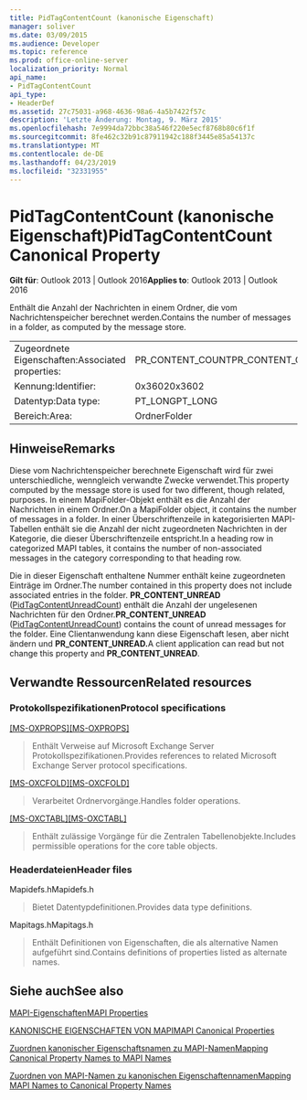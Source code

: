 ```yaml
---
title: PidTagContentCount (kanonische Eigenschaft)
manager: soliver
ms.date: 03/09/2015
ms.audience: Developer
ms.topic: reference
ms.prod: office-online-server
localization_priority: Normal
api_name:
- PidTagContentCount
api_type:
- HeaderDef
ms.assetid: 27c75031-a968-4636-98a6-4a5b7422f57c
description: 'Letzte Änderung: Montag, 9. März 2015'
ms.openlocfilehash: 7e9994da72bbc38a546f220e5ecf8768b80c6f1f
ms.sourcegitcommit: 8fe462c32b91c87911942c188f3445e85a54137c
ms.translationtype: MT
ms.contentlocale: de-DE
ms.lasthandoff: 04/23/2019
ms.locfileid: "32331955"
---
```

# <a name="pidtagcontentcount-canonical-property"></a><span data-ttu-id="c7e95-103">PidTagContentCount (kanonische Eigenschaft)</span><span class="sxs-lookup"><span data-stu-id="c7e95-103">PidTagContentCount Canonical Property</span></span>

  
  
<span data-ttu-id="c7e95-104">**Gilt für**: Outlook 2013 | Outlook 2016</span><span class="sxs-lookup"><span data-stu-id="c7e95-104">**Applies to**: Outlook 2013 | Outlook 2016</span></span> 
  
<span data-ttu-id="c7e95-105">Enthält die Anzahl der Nachrichten in einem Ordner, die vom Nachrichtenspeicher berechnet werden.</span><span class="sxs-lookup"><span data-stu-id="c7e95-105">Contains the number of messages in a folder, as computed by the message store.</span></span>
  
|||
|:-----|:-----|
|<span data-ttu-id="c7e95-106">Zugeordnete Eigenschaften:</span><span class="sxs-lookup"><span data-stu-id="c7e95-106">Associated properties:</span></span>  <br/> |<span data-ttu-id="c7e95-107">PR_CONTENT_COUNT</span><span class="sxs-lookup"><span data-stu-id="c7e95-107">PR_CONTENT_COUNT</span></span>  <br/> |
|<span data-ttu-id="c7e95-108">Kennung:</span><span class="sxs-lookup"><span data-stu-id="c7e95-108">Identifier:</span></span>  <br/> |<span data-ttu-id="c7e95-109">0x3602</span><span class="sxs-lookup"><span data-stu-id="c7e95-109">0x3602</span></span>  <br/> |
|<span data-ttu-id="c7e95-110">Datentyp:</span><span class="sxs-lookup"><span data-stu-id="c7e95-110">Data type:</span></span>  <br/> |<span data-ttu-id="c7e95-111">PT_LONG</span><span class="sxs-lookup"><span data-stu-id="c7e95-111">PT_LONG</span></span>  <br/> |
|<span data-ttu-id="c7e95-112">Bereich:</span><span class="sxs-lookup"><span data-stu-id="c7e95-112">Area:</span></span>  <br/> |<span data-ttu-id="c7e95-113">Ordner</span><span class="sxs-lookup"><span data-stu-id="c7e95-113">Folder</span></span>  <br/> |
   
## <a name="remarks"></a><span data-ttu-id="c7e95-114">Hinweise</span><span class="sxs-lookup"><span data-stu-id="c7e95-114">Remarks</span></span>

<span data-ttu-id="c7e95-115">Diese vom Nachrichtenspeicher berechnete Eigenschaft wird für zwei unterschiedliche, wenngleich verwandte Zwecke verwendet.</span><span class="sxs-lookup"><span data-stu-id="c7e95-115">This property computed by the message store is used for two different, though related, purposes.</span></span> <span data-ttu-id="c7e95-116">In einem MapiFolder-Objekt enthält es die Anzahl der Nachrichten in einem Ordner.</span><span class="sxs-lookup"><span data-stu-id="c7e95-116">On a MapiFolder object, it contains the number of messages in a folder.</span></span> <span data-ttu-id="c7e95-117">In einer Überschriftenzeile in kategorisierten MAPI-Tabellen enthält sie die Anzahl der nicht zugeordneten Nachrichten in der Kategorie, die dieser Überschriftenzeile entspricht.</span><span class="sxs-lookup"><span data-stu-id="c7e95-117">In a heading row in categorized MAPI tables, it contains the number of non-associated messages in the category corresponding to that heading row.</span></span>
  
<span data-ttu-id="c7e95-118">Die in dieser Eigenschaft enthaltene Nummer enthält keine zugeordneten Einträge im Ordner.</span><span class="sxs-lookup"><span data-stu-id="c7e95-118">The number contained in this property does not include associated entries in the folder.</span></span> <span data-ttu-id="c7e95-119">**PR_CONTENT_UNREAD** ([PidTagContentUnreadCount](pidtagcontentunreadcount-canonical-property.md)) enthält die Anzahl der ungelesenen Nachrichten für den Ordner.</span><span class="sxs-lookup"><span data-stu-id="c7e95-119">**PR_CONTENT_UNREAD** ([PidTagContentUnreadCount](pidtagcontentunreadcount-canonical-property.md)) contains the count of unread messages for the folder.</span></span> <span data-ttu-id="c7e95-120">Eine Clientanwendung kann diese Eigenschaft lesen, aber nicht ändern und **PR_CONTENT_UNREAD.**</span><span class="sxs-lookup"><span data-stu-id="c7e95-120">A client application can read but not change this property and **PR_CONTENT_UNREAD**.</span></span> 
  
## <a name="related-resources"></a><span data-ttu-id="c7e95-121">Verwandte Ressourcen</span><span class="sxs-lookup"><span data-stu-id="c7e95-121">Related resources</span></span>

### <a name="protocol-specifications"></a><span data-ttu-id="c7e95-122">Protokollspezifikationen</span><span class="sxs-lookup"><span data-stu-id="c7e95-122">Protocol specifications</span></span>

<span data-ttu-id="c7e95-123">[[MS-OXPROPS]](https://msdn.microsoft.com/library/f6ab1613-aefe-447d-a49c-18217230b148%28Office.15%29.aspx)</span><span class="sxs-lookup"><span data-stu-id="c7e95-123">[[MS-OXPROPS]](https://msdn.microsoft.com/library/f6ab1613-aefe-447d-a49c-18217230b148%28Office.15%29.aspx)</span></span>
  
> <span data-ttu-id="c7e95-124">Enthält Verweise auf Microsoft Exchange Server Protokollspezifikationen.</span><span class="sxs-lookup"><span data-stu-id="c7e95-124">Provides references to related Microsoft Exchange Server protocol specifications.</span></span>
    
<span data-ttu-id="c7e95-125">[[MS-OXCFOLD]](https://msdn.microsoft.com/library/c0f31b95-c07f-486c-98d9-535ed9705fbf%28Office.15%29.aspx)</span><span class="sxs-lookup"><span data-stu-id="c7e95-125">[[MS-OXCFOLD]](https://msdn.microsoft.com/library/c0f31b95-c07f-486c-98d9-535ed9705fbf%28Office.15%29.aspx)</span></span>
  
> <span data-ttu-id="c7e95-126">Verarbeitet Ordnervorgänge.</span><span class="sxs-lookup"><span data-stu-id="c7e95-126">Handles folder operations.</span></span>
    
<span data-ttu-id="c7e95-127">[[MS-OXCTABL]](https://msdn.microsoft.com/library/d33612dc-36a8-4623-8a26-c156cf8aae4b%28Office.15%29.aspx)</span><span class="sxs-lookup"><span data-stu-id="c7e95-127">[[MS-OXCTABL]](https://msdn.microsoft.com/library/d33612dc-36a8-4623-8a26-c156cf8aae4b%28Office.15%29.aspx)</span></span>
  
> <span data-ttu-id="c7e95-128">Enthält zulässige Vorgänge für die Zentralen Tabellenobjekte.</span><span class="sxs-lookup"><span data-stu-id="c7e95-128">Includes permissible operations for the core table objects.</span></span>
    
### <a name="header-files"></a><span data-ttu-id="c7e95-129">Headerdateien</span><span class="sxs-lookup"><span data-stu-id="c7e95-129">Header files</span></span>

<span data-ttu-id="c7e95-130">Mapidefs.h</span><span class="sxs-lookup"><span data-stu-id="c7e95-130">Mapidefs.h</span></span>
  
> <span data-ttu-id="c7e95-131">Bietet Datentypdefinitionen.</span><span class="sxs-lookup"><span data-stu-id="c7e95-131">Provides data type definitions.</span></span>
    
<span data-ttu-id="c7e95-132">Mapitags.h</span><span class="sxs-lookup"><span data-stu-id="c7e95-132">Mapitags.h</span></span>
  
> <span data-ttu-id="c7e95-133">Enthält Definitionen von Eigenschaften, die als alternative Namen aufgeführt sind.</span><span class="sxs-lookup"><span data-stu-id="c7e95-133">Contains definitions of properties listed as alternate names.</span></span>
    
## <a name="see-also"></a><span data-ttu-id="c7e95-134">Siehe auch</span><span class="sxs-lookup"><span data-stu-id="c7e95-134">See also</span></span>



[<span data-ttu-id="c7e95-135">MAPI-Eigenschaften</span><span class="sxs-lookup"><span data-stu-id="c7e95-135">MAPI Properties</span></span>](mapi-properties.md)
  
[<span data-ttu-id="c7e95-136">KANONISCHE EIGENSCHAFTEN VON MAPI</span><span class="sxs-lookup"><span data-stu-id="c7e95-136">MAPI Canonical Properties</span></span>](mapi-canonical-properties.md)
  
[<span data-ttu-id="c7e95-137">Zuordnen kanonischer Eigenschaftsnamen zu MAPI-Namen</span><span class="sxs-lookup"><span data-stu-id="c7e95-137">Mapping Canonical Property Names to MAPI Names</span></span>](mapping-canonical-property-names-to-mapi-names.md)
  
[<span data-ttu-id="c7e95-138">Zuordnen von MAPI-Namen zu kanonischen Eigenschaftennamen</span><span class="sxs-lookup"><span data-stu-id="c7e95-138">Mapping MAPI Names to Canonical Property Names</span></span>](mapping-mapi-names-to-canonical-property-names.md)

